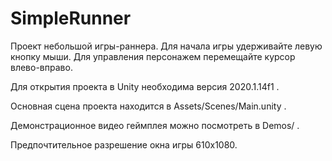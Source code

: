# SimpleRunner

Проект небольшой игры-раннера. Для начала игры удерживайте левую кнопку мыши. Для управления персонажем перемещайте курсор влево-вправо.

Для открытия проекта в Unity необходима версия 2020.1.14f1 .

Основная сцена проекта находится в Assets/Scenes/Main.unity .

Демонстрационное видео геймплея можно посмотреть в Demos/ .

Предпочтительное разрешение окна игры 610х1080.
